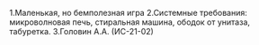 1.Маленькая, но бемполезная игра
2.Системные требования: микроволновая печь, стиральная машина, ободок от унитаза, табуретка.
3.Головин А.А. (ИС-21-02)

